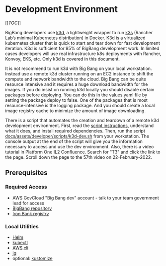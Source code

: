 # Development Environment

[[_TOC_]]

BigBang developers use [k3d](https://k3d.io/), a lightweight wrapper to run [k3s](https://github.com/rancher/k3s) (Rancher Lab’s minimal Kubernetes distribution) in Docker. K3d is a virtualized kubernetes cluster that is quick to start and tear down for fast development iteration. K3d is sufficient for 95% of BigBang development work. In limited cases developers will use real infrastructure k8s deployments with Rancher, Konvoy, EKS, etc. Only k3d is covered in this document.

It is not recommend to run k3d with Big Bang on your local workstation. Instead use a remote k3d cluster running on an EC2 instance to shift the compute and network bandwidth to the cloud. Big Bang can be quite resource intensive and it requires a huge download bandwidth for the images. If you do insist on running k3d locally you should disable certain packages before deploying. You can do this in the values.yaml file by setting the package deploy to false. One of the packages that is most resource-intensive is the logging package. And you should create a local image registry cache to minimize the amount of image downloading.

There is a script that automates the creation and teardown of a remote k3d development environment. First, read the [script instructions](aws-k3d-script.md), understand what it does, and install required dependencies. Then, run the script [docs/assets/developer/scripts/k3d-dev.sh](../assets/scripts/developer/k3d-dev.sh) from your workstation. The console output at the end of the script will give you the information necessary to access and use the dev environment. Also, there is a video tutorial in Platform One IL2 Confluence. Search for "T3" and click the link to the page. Scroll down the page to the 57th video on 22-February-2022.

## Prerequisites

### Required Access

- AWS GovCloud "Big Bang dev" account - talk to your team government lead for access
- [BigBang repository](https://repo1.dso.mil/big-bang/bigbang)
- [Iron Bank registry](https://registry1.dso.mil/)

### Local Utilities

- [Helm](https://helm.sh/docs/intro/install/)
- [kubectl](https://kubernetes.io/docs/tasks/tools/install-kubectl/)
- [AWS cli](https://docs.aws.amazon.com/cli/latest/userguide/getting-started-install.html)
- [jq](https://stedolan.github.io/jq/download/)
- optional: [kustomize](https://kubectl.docs.kubernetes.io/installation/kustomize/)
